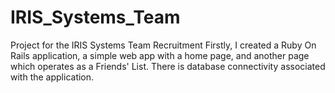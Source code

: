 # IRIS_Systems_Team
Project for the IRIS Systems Team Recruitment 
Firstly, I created a Ruby On Rails application, a simple web app with a home page, and another page which operates as a Friends' List.
There is database connectivity associated with the application.
